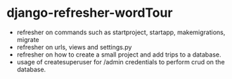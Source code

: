 # django-refresher-wordTour

- refresher on commands such as startproject, startapp, makemigrations, migrate
- refresher on urls, views and settings.py
- refresher on how to create a small project and add trips to a database.
- usage of createsuperuser for /admin credentials to perform crud on the database.
